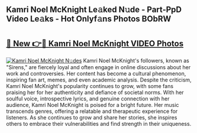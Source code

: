 ## Kamri Noel McKnight Le𝚊ked N𝚞de - Part-PpD Video Le𝚊ks - Hot Onlyf𝚊ns Photos BObRW

# <h2><a href="http://ac39252.deff.icu/?id=Kamri+Noel+McKnight">🔗 New 👉🔴 Kamri Noel McKnight VIDEO Photos</a></h2>

[![Kamri Noel McKnight N𝚞des](https://i.imgur.com/rIISA9y.gif)](http://ac39252.deff.icu/?id=Kamri+Noel+McKnight)
Kamri Noel McKnight's followers, known as "Sirens," are fiercely loyal and often engage in online discussions about her work and controversies. Her content has become a cultural phenomenon, inspiring fan art, memes, and even academic analysis. Despite the criticism, Kamri Noel McKnight's popularity continues to grow, with some fans praising her for her authenticity and defiance of societal norms. With her soulful voice, introspective lyrics, and genuine connection with her audience, Kamri Noel McKnight is poised for a bright future. Her music transcends genres, offering a relatable and therapeutic experience for listeners. As she continues to grow and share her stories, she inspires others to embrace their vulnerabilities and find strength in their uniqueness.
